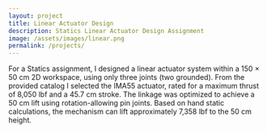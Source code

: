 ```yaml
---
layout: project
title: Linear Actuator Design
description: Statics Linear Actuator Design Assignment
image: /assets/images/linear.png
permalink: /projects/
---
```




For a Statics assignment, I designed a linear actuator system within a 150 × 50 cm 2D workspace, using only three joints (two grounded). From the provided catalog I selected the IMA55 actuator, rated for a maximum thrust of 8,050 lbf and a 45.7 cm stroke. The linkage was optimized to achieve a 50 cm lift using rotation-allowing pin joints. Based on hand static calculations, the mechanism can lift approximately 7,358 lbf to the 50 cm height.